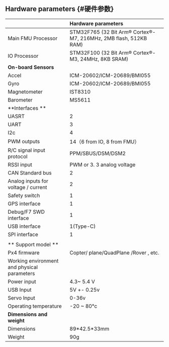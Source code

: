 ## Hardware parameters {#硬件参数}

|  | **Hardware parameters** |
| :--- | :--- |
| Main FMU Processor | STM32F765 \(32 Bit Arm® Cortex®-M7, 216MHz, 2MB flash, 512KB RAM\) |
| IO Processor | STM32F100 \(32 Bit Arm® Cortex®-M3, 24MHz, 8KB SRAM\) |
| **On-board Sensors** |  |
| Accel | ICM-20602/ICM-20689/BMI055 |
| Gyro | ICM-20602/ICM-20689/BMI055 |
| Magnetometer | IST8310 |
| Barometer | MS5611 |
| **Interfaces ** |  |
| UASRT | 2 |
| UART | 3 |
| I2c | 4 |
| PWM outputs | 14（6 from IO, 8 from FMU） |
| R/C signal input protocol | PPM/SBUS/DSM/DSM2 |
| RSSI input | PWM or 3. 3 analog voltage |
| CAN Standard bus | 2 |
| Analog inputs for voltage / current | 2 |
| Safety switch | 1 |
| GPS interface | 1 |
| Debug/F7 SWD interface | 1 |
| USB interface | 1\(Type-C\) |
| SPI interface | 1 |
|  |  |
| ** Support model ** |  |
| Px4 firmware | Copter/ plane/QuadPlane /Rover , etc. |
| Working environment and physical parameters |  |
| Power  input | 4.3~ 5.4 V |
| USB  Input | 5V +- 0.25v |
| Servo  Input | 0-36v |
| Operating temperature | -20 ~ 80°c |
| **Dimensions and weight** |  |
|Dimensions| 89\*42.5\*33mm |
| Weight | 90g |





